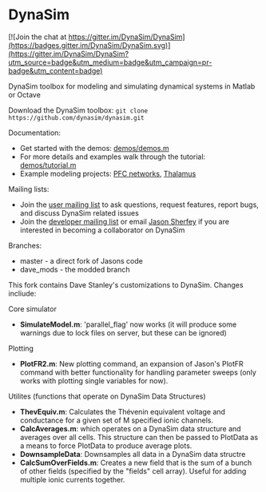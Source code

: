 # DynaSim

[![Join the chat at https://gitter.im/DynaSim/DynaSim](https://badges.gitter.im/DynaSim/DynaSim.svg)](https://gitter.im/DynaSim/DynaSim?utm_source=badge&utm_medium=badge&utm_campaign=pr-badge&utm_content=badge)

DynaSim toolbox for modeling and simulating dynamical systems in Matlab or Octave

Download the DynaSim toolbox:
`git clone https://github.com/dynasim/dynasim.git`

Documentation:
- Get started with the demos: [demos/demos.m](https://github.com/DynaSim/DynaSim/blob/master/demos/demos.m)
- For more details and examples walk through the tutorial: [demos/tutorial.m](https://github.com/DynaSim/DynaSim/blob/master/demos/tutorial.m)
- Example modeling projects: [PFC networks](https://github.com/jsherfey/PFC_models), [Thalamus](https://github.com/asoplata/ching2010_tcre_dynasim_mechanisms)

Mailing lists:
- Join the [user mailing list](https://groups.google.com/forum/#!forum/dynasim-users) to ask questions, request features, report bugs, and discuss DynaSim related issues
- Join the [developer mailing list](https://groups.google.com/forum/#!forum/dynasim-developers) or email [Jason Sherfey](http://jasonsherfey.com/) if you are interested in becoming a collaborator on DynaSim

Branches:
+ master - a direct fork of Jasons code
+ dave_mods - the modded branch

This fork contains Dave Stanley's customizations to DynaSim. Changes incliude:

Core simulator
+ **SimulateModel.m**: 'parallel_flag' now works (it will produce some warnings due to lock files on server, but these can be ignored)

Plotting
+ **PlotFR2.m**: New plotting command, an expansion of Jason's PlotFR command with better functionality for handling parameter sweeps (only works with plotting single variables for now).

Utilites (functions that operate on DynaSim Data Structures)
+ **ThevEquiv.m**: Calculates the Thévenin equivalent voltage and conductance for a given set of M specified ionic channels.
+ **CalcAverages.m**: which operates on a DynaSim data structure and averages over all cells. This structure can then be passed to PlotData as a means to force PlotData to produce average plots.
+ **DownsampleData**: Downsamples all data in a DynaSim data structre
+ **CalcSumOverFields.m**: Creates a new field that is the sum of a bunch of other fields (specified by the "fields" cell array). Useful for adding multiple ionic currents together.

